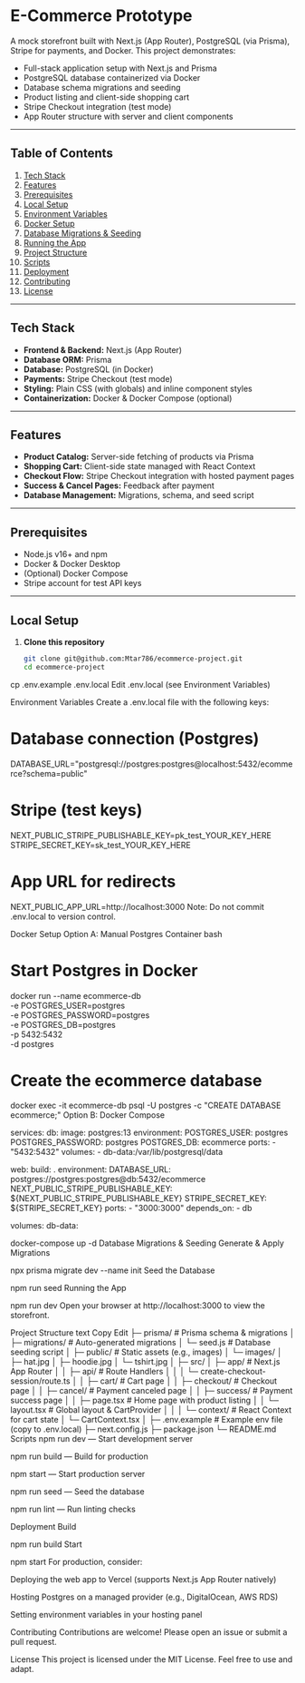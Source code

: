 # E-Commerce Prototype

A mock storefront built with Next.js (App Router), PostgreSQL (via Prisma), Stripe for payments, and Docker. This project demonstrates:

- Full-stack application setup with Next.js and Prisma  
- PostgreSQL database containerized via Docker  
- Database schema migrations and seeding  
- Product listing and client-side shopping cart  
- Stripe Checkout integration (test mode)  
- App Router structure with server and client components  

---

## Table of Contents

1. [Tech Stack](#tech-stack)  
2. [Features](#features)  
3. [Prerequisites](#prerequisites)  
4. [Local Setup](#local-setup)  
5. [Environment Variables](#environment-variables)  
6. [Docker Setup](#docker-setup)  
7. [Database Migrations & Seeding](#database-migrations--seeding)  
8. [Running the App](#running-the-app)  
9. [Project Structure](#project-structure)  
10. [Scripts](#scripts)  
11. [Deployment](#deployment)  
12. [Contributing](#contributing)  
13. [License](#license)  

---

## Tech Stack
- **Frontend & Backend:** Next.js (App Router)  
- **Database ORM:** Prisma  
- **Database:** PostgreSQL (in Docker)  
- **Payments:** Stripe Checkout (test mode)  
- **Styling:** Plain CSS (with globals) and inline component styles  
- **Containerization:** Docker & Docker Compose (optional)  

---

## Features

- **Product Catalog:** Server-side fetching of products via Prisma  
- **Shopping Cart:** Client-side state managed with React Context  
- **Checkout Flow:** Stripe Checkout integration with hosted payment pages  
- **Success & Cancel Pages:** Feedback after payment  
- **Database Management:** Migrations, schema, and seed script  

---

## Prerequisites

- Node.js v16+ and npm  
- Docker & Docker Desktop  
- (Optional) Docker Compose  
- Stripe account for test API keys  

---

## Local Setup

1. **Clone this repository**  
   ```bash
   git clone git@github.com:Mtar786/ecommerce-project.git
   cd ecommerce-project

cp .env.example .env.local
Edit .env.local (see Environment Variables)

Environment Variables
Create a .env.local file with the following keys:

# Database connection (Postgres)
DATABASE_URL="postgresql://postgres:postgres@localhost:5432/ecommerce?schema=public"

# Stripe (test keys)
NEXT_PUBLIC_STRIPE_PUBLISHABLE_KEY=pk_test_YOUR_KEY_HERE
STRIPE_SECRET_KEY=sk_test_YOUR_KEY_HERE

# App URL for redirects
NEXT_PUBLIC_APP_URL=http://localhost:3000
Note: Do not commit .env.local to version control.

Docker Setup
Option A: Manual Postgres Container
bash

# Start Postgres in Docker
docker run --name ecommerce-db \
  -e POSTGRES_USER=postgres \
  -e POSTGRES_PASSWORD=postgres \
  -e POSTGRES_DB=postgres \
  -p 5432:5432 \
  -d postgres

# Create the ecommerce database
docker exec -it ecommerce-db psql -U postgres -c "CREATE DATABASE ecommerce;"
Option B: Docker Compose

services:
  db:
    image: postgres:13
    environment:
      POSTGRES_USER: postgres
      POSTGRES_PASSWORD: postgres
      POSTGRES_DB: ecommerce
    ports:
      - "5432:5432"
    volumes:
      - db-data:/var/lib/postgresql/data

  web:
    build: .
    environment:
      DATABASE_URL: postgres://postgres:postgres@db:5432/ecommerce
      NEXT_PUBLIC_STRIPE_PUBLISHABLE_KEY: ${NEXT_PUBLIC_STRIPE_PUBLISHABLE_KEY}
      STRIPE_SECRET_KEY: ${STRIPE_SECRET_KEY}
    ports:
      - "3000:3000"
    depends_on:
      - db

volumes:
  db-data:

docker-compose up -d
Database Migrations & Seeding
Generate & Apply Migrations

npx prisma migrate dev --name init
Seed the Database

npm run seed
Running the App

npm run dev
Open your browser at http://localhost:3000 to view the storefront.

Project Structure
text
Copy
Edit
├─ prisma/               # Prisma schema & migrations
│  ├─ migrations/        # Auto-generated migrations
│  └─ seed.js            # Database seeding script
│
├─ public/               # Static assets (e.g., images)
│  └─ images/
│     ├─ hat.jpg
│     ├─ hoodie.jpg
│     └─ tshirt.jpg
│
├─ src/
│  ├─ app/               # Next.js App Router
│  │  ├─ api/            # Route Handlers
│  │  │  └─ create-checkout-session/route.ts
│  │  ├─ cart/           # Cart page
│  │  ├─ checkout/       # Checkout page
│  │  ├─ cancel/         # Payment canceled page
│  │  ├─ success/        # Payment success page
│  │  ├─ page.tsx        # Home page with product listing
│  │  └─ layout.tsx      # Global layout & CartProvider
│  │
│  └─ context/           # React Context for cart state
│     └─ CartContext.tsx
│
├─ .env.example          # Example env file (copy to .env.local)
├─ next.config.js
├─ package.json
└─ README.md
Scripts
npm run dev — Start development server

npm run build — Build for production

npm start — Start production server

npm run seed — Seed the database

npm run lint — Run linting checks

Deployment
Build

npm run build
Start

npm start
For production, consider:

Deploying the web app to Vercel (supports Next.js App Router natively)

Hosting Postgres on a managed provider (e.g., DigitalOcean, AWS RDS)

Setting environment variables in your hosting panel

Contributing
Contributions are welcome! Please open an issue or submit a pull request.

License
This project is licensed under the MIT License. Feel free to use and adapt.

